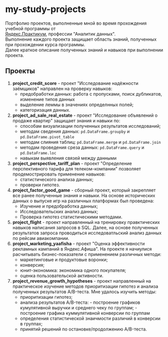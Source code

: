 # my-study-projects
Портфолио проектов, выполненные мной во время прохождения учебной программы от  
[Яндекс.Практикум](https://practicum.yandex.ru/), профессии "Аналитик данных".  
Выполнение каждого проекта защищает область знаний, полученных при прохождении курса программы.  
Далее краткое описание полученных знаний и навыков при выполнении проекта.

## Проекты

1. **project_credit_score** - проект "Исследование надёжности заёмщиков" направлен на проверку навыков:
    - предобработки данных: работа с пропусками, поиск дубликатов, изменение типов данных
    - выделение леммы в значениях определнных полей;
    - категоризация данных.
2. **project_ad_sale_real_estate** - проект "Исследование объявлений о продаже квартир" защищает знания и навыки по:
    - способам визуализации полученных результатов исследований;
    - методам сведения данных: `pd.DataFrame.groupby` и `pd.DataFrame.pivot_table`
    - методам слияния таблиц: `pd.DataFrame.merge` и `pd.DataFrame.join`
    - методам проведения среза данных: `pd.DataFrame.query` и `pd.DataFrame.loc`
    - навыкам выявления связей между данными
3. **project_perspective_tariff_plan** - проект "Определение перспективного тарифа для телеком-компании" позволяет продемострировать применение навыков:
    - статистического анализа данных;
    - проверки гипотез.
4. **project_factor_good_game** - сборный проект, который закрепляет все ранее полученные знания и навыки. На основе исторических данных о выпуске игр на различных платформах был проведена:
    - Изучение и предобработка данных;
    - Исследовательских анализ данных;
    - Проверка гипотез статистическими методами.
 5. **project_flight** - проект направленный на тренировку правктических навыков написания запросов в SQL. Далее, на основе полученных результатов запроса проводиться исследоватльский анализ данных по рейсам авиакомпании.
 6. **project_мarketing_yaafisha** - проект "Оценка эффективности рекламных кампаний в Яндекс.Афиша". На проекте я начиулися расчитывать бизнес-показатели с применением различных методи:
    - маркетинговые и продуктовые воронки;
    - конверсия;
    - юнит-экономика: экономика одного покупателя;
    - оценка пользовательской активности.
7. **project_revenue_growth_hypotheses** - проект направленный на практическое изучение методов приоритизации гипотез и анализа полученных результатов A/B-теста. Мне удалось изучить методы:
    - приоритизации гипотез;
    - анализа результатов A/B-теста:
            - построение графиков кумулятивной выручки и среднего чеку по группам;
            - построение графика куммулятивной конверсии по группам
    - определения статистической знаичмости различий в конверсии в группах;
    - принятий решений по остановке/продолжению A/B-теста.

